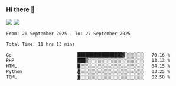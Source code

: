 ### Hi there 👋️

![](https://komarev.com/ghpvc/?username=Loner1024)
![](https://hit.yhype.me/github/profile?account_id=20189164)

<!--START_SECTION:waka-->

```txt
From: 20 September 2025 - To: 27 September 2025

Total Time: 11 hrs 13 mins

Go                         █████████████████▓░░░░░░░   70.16 %
PHP                        ███▒░░░░░░░░░░░░░░░░░░░░░   13.13 %
HTML                       █░░░░░░░░░░░░░░░░░░░░░░░░   04.15 %
Python                     ▓░░░░░░░░░░░░░░░░░░░░░░░░   03.25 %
TOML                       ▓░░░░░░░░░░░░░░░░░░░░░░░░   02.58 %
```

<!--END_SECTION:waka-->



